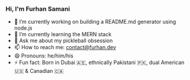 ### Hi, I'm Furhan Samani

- 🔭 I’m currently working on building a README.md generator using node.js
- 🌱 I’m currently learning the MERN stack
- 💬 Ask me about my pickleball obsession
- 📫 How to reach me: contact@furhan.dev
- 😄 Pronouns: he/him/his
- ⚡ Fun fact: Born in Dubai 🇦🇪, ethnically Pakistani 🇵🇰, dual American 🇺🇸 & Canadian 🇨🇦

